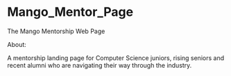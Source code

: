 # Mango_Mentor_Page

The Mango Mentorship Web Page

About:

A mentorship landing page for Computer Science juniors, rising seniors and recent alumni who are navigating their way through the 
industry.

